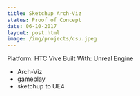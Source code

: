 ```yaml
---
title: Sketchup Arch-Viz
status: Proof of Concept
date: 06-10-2017
layout: post.html
image: /img/projects/csu.jpeg
---
```



Platform: HTC Vive
Built With: Unreal Engine

- Arch-Viz
- gameplay
- sketchup to UE4
